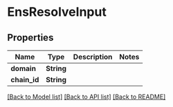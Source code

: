 # EnsResolveInput

## Properties

| Name          | Type       | Description | Notes |
| ------------- | ---------- | ----------- | ----- |
| **domain**    | **String** |             |       |
| **chain\_id** | **String** |             |       |

[\[Back to Model list\]](./#documentation-for-models) [\[Back to API list\]](./#documentation-for-api-endpoints) [\[Back to README\]](./)
